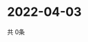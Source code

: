 # 2022-04-03
  共 0条

  <!-- BEGIN -->
  <!-- 最后更新时间Sun Apr 03 2022 19:03:31 GMT+0000 (Coordinated Universal Time) -->
  
  <!-- END -->
  
  